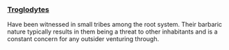 
### [Troglodytes ](https://www.aidedd.org/dnd/monstres.php?vo=troglodyte)
Have been witnessed in small tribes among the root system. Their barbaric nature typically results in them being a threat to other inhabitants and is a constant concern for any outsider venturing through.
